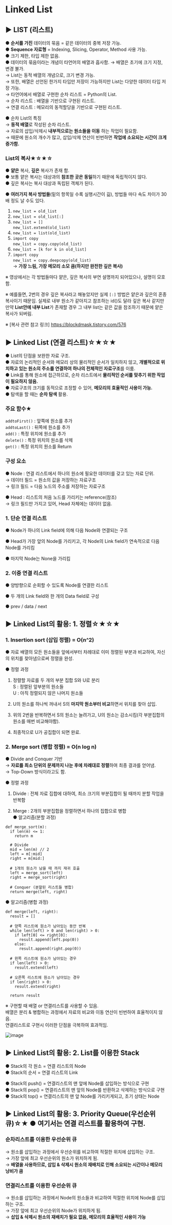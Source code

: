# Linked List

## ▶ LIST (리스트)
● **순서를 가진** 데이터의 묶음 = 같은 데이터의 중복 저장 가능.  
● **Sequence 자료형** = Indexing, Slicing, Operator, Method 사용 가능.  
● 크기 제한, 타입 제한 없음.  
● 데이터의 묶음이라는 개념이 타언어의 배열과 흡사함.
  → 배열은 초기에 크기 지정, 변경 불가.  
  → List는 동적 배열의 개념으로, 크기 변경 가능.  
  → 또한, 배열은 선언된 한가지 타입만 저장이 가능하지만 List는 다양한 데이터 타입 저장 가능.  
  → 타언어에서 배열로 구현한 순차 리스트 = Python의 List.  
  → 순차 리스트 : 배열을 기반으로 구현된 리스트.  
  → 연결 리스트 : 메모리의 동적할당을 기반으로 구현된 리스트.  

● 순차 List의 특징  
→ **동적 배열**로 작성된 순차 리스트.  
→ 자료의 삽입/삭제시 **내부적으로는 원소들을 이동** 하는 작업이 필요함.  
→ 때문에 원소의 개수가 많고, 삽입/삭제 연산이 빈번하면 **작업에 소요되는 시간이 크게 증가함.**  

### List의 복사★☆★☆  
● **얕은** 복사, **깊은** 복사가 존재 함.  
● 보통 얕은 복사는 대상과의 **참조한 곳은 동일**하기 때문에 독립적이지 않다.  
● 깊은 복사는 복사 대상과 독립된 객체가 된다.  

● **여러가지 복사 방법들**(밑의 항목일 수록 실행시간이 긺), 방법들 마다 속도 차이가 30배 정도 날 수도 있다.    
  1. `new_list = old_list`   
  2. `new_list = old_list[:]`  
  3. `new_list = []`  
     `new_list.extend(old_list)`  
  4. `new_list = list(old_list)`  
  5. `import copy`  
     `new_list = copy.copy(old_list)`  
  6. `new_list = [k for k in old_list]`  
  7. `import copy`  
     `new_list = copy.deepcopy(old_list)`   
     → **가장 느림, 가장 메모리 소모 큼(하지만 완전한 깊은 복사)**  
  
  ※ 영상에서는 각 방법들마다 얕은, 깊은 복사의 부연 설명까지 되어있으나, 설명이 모호함.
  
  ※ 예를들면, 2번의 경우 깊은 복사라고 해놓았지만 실제 `[:]` 방법은 얕은과 깊은의 혼종 복사이기 때문임. 실제로 내부 원소가 같아지고 참조하는 id()도 달라 깊은 복사 같지만 만약 **List안에 내부 List**가 존재할 경우 그 내부 list는 같은 값을 참조하기 때문에 얕은 복사가 되버림.  
  
  ※ [복사 관련 참고 링크] https://blockdmask.tistory.com/576  
  
## ▶ Linked List (연결 리스트)☆★☆★  
● List의 단점을 보완한 자료 구조.  
● 자료의 논리적인 순서와 메모리 상의 물리적인 순서가 일치하지 않고, **개별적으로 위치하고 있는 원소의 주소를 연결하여 하나의 전체적인 자료구조**를 이룸.  
● Link를 통해 원소에 접근하므로, 순차 리스트에서 **물리적인 순서를 맞추기 위한 작업이 필요하지 않음.**  
● 자료구조의 크기를 동적으로 조정할 수 있어, **메모리의 효율적인 사용이 가능.**  
● 탐색을 할 때는 **순차 탐색** 활용.  

### 주요 함수★  
`addtoFirst()` : 앞쪽에 원소를 추가  
`addtoLast()`  : 뒤쪽에 원소를 추가  
`add()`        : 특정 위치에 원소를 추가  
`delete()`     : 특정 위치의 원소를 삭제  
`get()`        : 특정 위치의 원소를 Return  
  
### 구성 요소  
● Node : 연결 리스트에서 하나의 원소에 필요한 데이터를 갖고 있는 자료 단위.  
  → 데이터 필드 = 원소의 값을 저장하는 자료구조  
  → 링크 필드 = 다음 노드의 주소를 저장하는 자료구조  
  
● Head : 리스트의 처음 노드를 가리키는 reference(참조)  
  → 링크 필드만 가지고 있어, Head 자체에는 데이터 없음.   
  
### 1. 단순 연결 리스트  
● Node가 하나의 Link field에 의해 다음 Node와 연결되는 구조  

●  Head가 가장 앞의 Node를 가리키고, 각 Node의 Link field가 연속적으로 다음 Node를 가리킴  

● 마지막 Node는 None을 가리킴  

### 2. 이중 연결 리스트  
● 양방향으로 순회할 수 있도록 Node를 연결한 리스트

● 두 개의 Link field와 한 개의 Data field로 구성  

● prev / data / next

## ▶ Linked List의 활용: 1. 정렬☆★☆★  

### 1. Insertion sort (삽입 정렬) = O(n^2)  
● 자료 배열의 모든 원소들을 앞에서부터 차례대로 이미 정렬된 부분과 비교하여, 자신의 위치를 찾아냄으로써 정렬을 완성.  

● 정렬 과정    
  1. 정렬할 자료를 두 개의 부분 집합 S와 U로 분리  
    S : 정렬된 앞부분의 원소들  
    U : 아직 정렬되지 않은 나머지 원소들  
  
  2. U의 원소를 하나씩 꺼내서 S의 **마지막 원소부터 비교**하면서 위치를 찾아 삽입.  
  
  3. 위의 2번을 반복하면서 S의 원소는 늘려가고, U의 원소는 감소시킴(각 부분집합의 원소를 매번 비교해야함).    
  
  4. 최종적으로 U가 공집합이 되면 완료.  
  
### 2. Merge sort (병합 정렬) = O(n log n)      
● Divide and Conquer 기반  
  → **자료를 최소 단위의 문제까지 나눈 후에 차례대로 정렬**하여 최종 결과를 얻어냄.  
  → Top-Down 방식이라고도 함.  
  
● 정렬 과정  
  1. Divide : 전체 자료 집합에 대하여, 최소 크기의 부분집합이 될 때까지 분할 작업을 반복함  
  
  2. Merge : 2개의 부분집합을 정렬하면서 하나의 집합으로 병합  
● 알고리즘(분할 과정)  
```
def merge_sort(m):
  if len(m) <= 1:
    return m
  
  # Divide
  mid = len(m) // 2
  left = m[:mid]
  right = m[mid:]
  
  # 1개의 원소가 남을 때 까지 재귀 호출
  left = merge_sort(left)
  right = merge_sort(right)
  
  # Conquer (분할된 리스트들 병합)
  return merge(left, right)
```
  
● 알고리즘(병합 과정)  
```
def merge(left, right):
  result = []
  
  # 양쪽 리스트에 원소가 남아있는 동안 반복
  while len(left) > 0 and len(right) > 0:
    if left[0] <= right[0]:
      result.append(left.pop(0))
    else:
      result.append(right.pop(0))
      
  # 왼쪽 리스트에 원소가 남아있는 경우
  if len(left) > 0:
    result.extend(left)
  
  # 오른쪽 리스트에 원소가 남아있는 경우
  if len(right) > 0:
    result.extend(right)

  return result
```

※ 구현할 때 배열 or 연결리스트를 사용할 수 있음.  
배열은 분리 & 병합하는 과정에서 자료의 비교와 이동 연산이 빈번하여 효율적이지 않음.  
연결리스트로 구현시 이러한 단점을 극복하여 효과적임.  

![image](https://user-images.githubusercontent.com/33312417/231078858-190948d3-4607-48e5-ade2-ad1295a62c66.png)

## ▶ Linked List의 활용: 2. List를 이용한 Stack  
● Stack의 각 원소 = 연결 리스트의 Node  
● Stack의 순서    = 연결 리스트의 Link  

● Stack의 push() = 연결리스트의 맨 앞에 Node를 삽입하는 방식으로 구현  
● Stack의 pop()  =  연결리스트의 맨 앞의 Node를 반환하고 삭제하는 방식으로 구현  
● Stack의 top()  = 연결리스트의 맨 앞 Node를 가리키게되고, 초기 상태는 Node

## ▶ Linked List의 활용: 3. Priority Queue(우선순위 큐)☆★ ● 여기서는 연결 리스트를 활용하여 구현.  

### 순차리스트를 이용한 우선순위 큐  
→ 원소를 삽입하는 과정에서 우선순위를 비교하여 적절한 위치에 삽입하는 구조.  
→ 가장 앞에 최고 우선순위의 원소가 위치하게 됨.  
→ **배열을 사용하므로, 삽입 & 삭제시 원소의 재배치로 인해 소요되는 시간이나 메모리 낭비가 큼**  

### 연결리스트를 이용한 우선순위 큐  
→ 원소를 삽입하는 과정에서 Node의 원소들과 비교하여 적절한 위치에 Node를 삽입하는 구조.  
→ 가장 앞에 최고 우선순위의 Node가 위치하게 됨.  
→ **삽입 & 삭제시 원소의 재배치가 필요 없음, 메모리의 효율적인 사용이 가능**  




